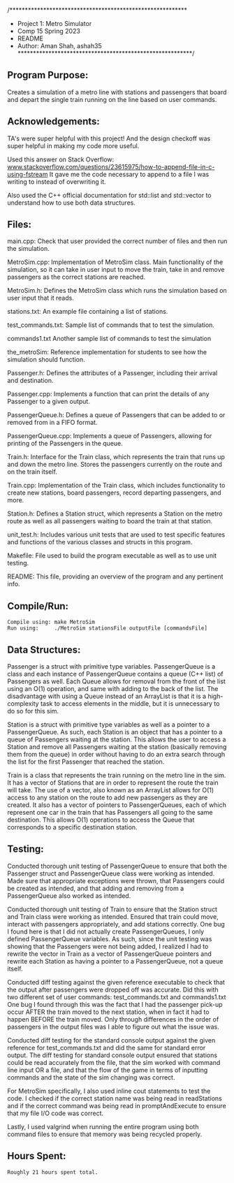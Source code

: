 /**********************************************************
* Project 1: Metro Simulator
* Comp 15 Spring 2023
* README
* Author: Aman Shah, ashah35
*********************************************************/

Program Purpose:
---------------
Creates a simulation of a metro line with stations and passengers that board 
and depart the single train running on the line based on user commands.

Acknowledgements: 
----------------
TA's were super helpful with this project! And the design checkoff was super
helpful in making my code more useful.

Used this answer on Stack Overflow:
www.stackoverflow.com/questions/23615975/how-to-append-file-in-c-using-fstream
It gave me the code necessary to append to a file I was writing to instead of
overwriting it.

Also used the C++ official documentation for std::list and std::vector to 
understand how to use both data structures.


Files: 
-----
main.cpp:
     Check that user provided the correct number of files and then run the 
     simulation.

MetroSim.cpp:
     Implementation of MetroSim class. Main functionality of the simulation, so
     it can take in user input to move the train, take in and remove passengers
     as the correct stations are reached.

MetroSim.h:
     Defines the MetroSim class which runs the simulation based on user input
     that it reads.

stations.txt:
     An example file containing a list of stations.

test_commands.txt:
     Sample list of commands that to test the simulation.

commands1.txt
     Another sample list of commands to test the simulation

the_metroSim:
     Reference implementation for students to see how the simulation should
     function.

Passenger.h:
     Defines the attributes of a Passenger, including their arrival and 
     destination.

Passenger.cpp:
     Implements a function that can print the details of any Passenger to a
     given output.

PassengerQueue.h:
     Defines a queue of Passengers that can be added to or removed from in a
     FIFO format.

PassengerQueue.cpp:
     Implements a queue of Passengers, allowing for printing of the Passengers
     in the queue.

Train.h:
     Interface for the Train class, which represents the train that runs up and
     down the metro line. Stores the passengers currently on the route and on
     the train itself.

Train.cpp:
     Implementation of the Train class, which includes functionality to create
     new stations, board passengers, record departing passengers, and more.

Station.h:
     Defines a Station struct, which represents a Station on the metro route as
     well as all passengers waiting to board the train at that station.

unit_test.h:
     Includes various unit tests that are used to test specific features and
     functions of the various classes and structs in this program.

Makefile:
     File used to build the program executable as well as to use unit testing.

README:
    This file, providing an overview of the program and any pertinent info.


Compile/Run:
-----------
    Compile using: make MetroSim
    Run using:     ./MetroSim stationsFile outputFile [commandsFile]


Data Structures:
---------------
Passenger is a struct with primitive type variables. PassengerQueue is a class
and each instance of PassengerQueue contains a queue (C++ list) of Passengers
as well. Each Queue allows for removal from the front of the list using an 
O(1) operation, and same with adding to the back of the list. The disadvantage
with using a Queue instead of an ArrayList is that it is a high-complexity
task to access elements in the middle, but it is unnecessary to do so for this
sim.

Station is a struct with primitive type variables as well as a pointer to a
PassengerQueue. As such, each Station is an object that has a pointer to a
queue of Passengers waiting at the station. This allows the user to access
a Station and remove all Passengers waiting at the station (basically removing
them from the queue) in order without having to do an extra search through the
list for the first Passenger that reached the station.

Train is a class that represents the train running on the metro line in the sim.
It has a vector of Stations that are in order to represent the route the train
will take. The use of a vector, also known as an ArrayList allows for O(1) 
access to any station on the route to add new passengers as they are created.
It also has a vector of pointers to PassengerQueues, each of which
represent one car in the train that has Passengers all going to the same 
destination. This allows O(1) operations to access the Queue that corresponds
to a specific destination station. 


Testing:
-------
Conducted thorough unit testing of PassengerQueue to ensure that both the 
Passenger struct and PassengerQueue class were working as intended. Made sure
that appropriate exceptions were thrown, that Passengers could be created as
intended, and that adding and removing from a PassengerQueue also worked as
intended.

Conducted thorough unit testing of Train to ensure that the Station struct and
Train class were working as intended. Ensured that train could move, interact
with passengers appropriately, and add stations correctly. One bug I found 
here is that I did not actually create PassengerQueues, I only defined
PassengerQueue variables. As such, since the unit testing was showing that the
Passengers were not being added, I realized I had to rewrite the vector in Train
as a vector of PassengerQueue pointers and rewrite each Station as having a
pointer to a PassengerQueue, not a queue itself.

Conducted diff testing against the given reference executable to check that the
output after passengers were dropped off was accurate. Did this with two 
different set of user commands: test_commands.txt and commands1.txt
One bug I found through this was the fact that I had the passenger pick-up
occur AFTER the train moved to the next station, when in fact it had to 
happen BEFORE the train moved. Only through differences in the order of 
passengers in the output files was I able to figure out what the issue was.

Conducted diff testing for the standard console output against the given
reference for test_commands.txt and did the same for standard error output. The
diff testing for standard console output ensured that stations could be read 
accurately from the file, that the sim worked with command line input OR a 
file, and that the flow of the game in terms of inputting commands and the 
state of the sim changing was correct.

For MetroSim specifically, I also used inline cout statements to test the code.
I checked if the correct station name was being read in readStations and if
the correct command was being read in promptAndExecute to ensure that my file
I/O code was correct. 

Lastly, I used valgrind when running the entire program using both command
files to ensure that memory was being recycled properly.


Hours Spent:
-----------
    Roughly 21 hours spent total.
